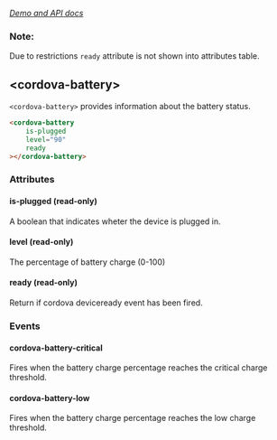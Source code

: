 _[Demo and API docs](https://adelarosab.github.io/cordova-battery)_

### Note:
Due to restrictions `ready` attribute is not shown into attributes table.

## &lt;cordova-battery&gt;

`<cordova-battery>` provides information about the battery status.

```html
<cordova-battery
    is-plugged
    level="90"
    ready
></cordova-battery>
```
### Attributes
 
#### is-plugged (read-only)
A boolean that indicates wheter the device is plugged in.
 
#### level (read-only)
The percentage of battery charge (0-100)

#### ready (read-only)
Return if cordova deviceready event has been fired.

### Events

#### cordova-battery-critical
Fires when the battery charge percentage reaches the critical charge threshold.

#### cordova-battery-low
Fires when the battery charge percentage reaches the low charge threshold.
